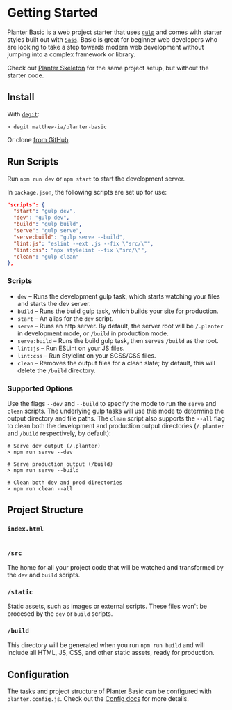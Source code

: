 # Getting Started

Planter Basic is a web project starter that uses [`gulp`](https://gulpjs.com) and comes with starter styles built out with [`Sass`](https://sass-lang.com/). Basic is great for beginner web developers who are looking to take a step towards modern web development without jumping into a complex framework or library.

<!-- callout -->
<!-- TODO: add Planter Basic Skeleton URL -->
Check out [Planter Skeleton](#) for the same project setup, but without the starter code.

## Install
<!-- TODO: update for planter cli -->
With [`degit`](https://github.com/Rich-Harris/degit):
```shell
> degit matthew-ia/planter-basic
```
Or clone [from GitHub](https://github.com/matthew-ia/planter-basic).


## Run Scripts
Run `npm run dev` or `npm start` to start the development server.

In `package.json`, the following scripts are set up for use:
```json
"scripts": {
  "start": "gulp dev",
  "dev": "gulp dev",
  "build": "gulp build",
  "serve": "gulp serve",
  "serve:build": "gulp serve --build",
  "lint:js": "eslint --ext .js --fix \"src/\"",
  "lint:css": "npx stylelint --fix \"src/\"",
  "clean": "gulp clean"
},
```

### Scripts
- `dev` – Runs the development gulp task, which starts watching your files and starts the dev server.
- `build` – Runs the build gulp task, which builds your site for production.
- `start` – An alias for the `dev` script.
- `serve` – Runs an http server. By default, the server root will be `/.planter` in development mode, or `/build` in production mode.
- `serve:build` – Runs the build gulp task, then serves `/build` as the root.
- `lint:js` – Run ESLint on your JS files.
- `lint:css` – Run Stylelint on your SCSS/CSS files.
- `clean` – Removes the output files for a clean slate; by default, this will delete the `/build` directory. 

### Supported Options
Use the flags `--dev` and `--build` to specify the mode to run the `serve` and `clean` scripts. The underlying gulp tasks will use this mode to determine the output directory and file paths. The `clean` script also supports the `--all` flag to clean both the development and production output directories (`/.planter` and `/build` respectively, by default):

```shell
# Serve dev output (/.planter)
> npm run serve --dev

# Serve production output (/build)
> npm run serve --build

# Clean both dev and prod directories
> npm run clean --all
```

## Project Structure

### `index.html`
<!-- TODO: talk about HTML file default placeholders (%CSS%, %JS%, %TITLE%) -->
```html
```

### `/src`
The home for all your project code that will be watched and transformed by the `dev` and `build` scripts.

### `/static`
Static assets, such as images or external scripts. These files won't be procesed by the `dev` or `build` scripts.

### `/build`
This directory will be generated when you run `npm run build` and will include all HTML, JS, CSS, and other static assets, ready for production. 



## Configuration
The tasks and project structure of Planter Basic can be configured with `planter.config.js`. Check out the [Config docs](./config.md) for more details.
